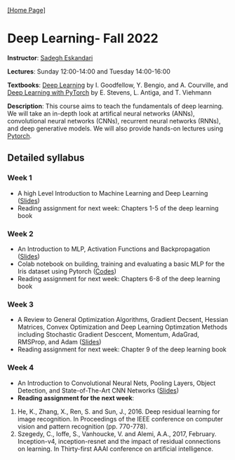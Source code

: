 [[Home Page]](https://sadegh28.github.io/eskandari)  
# Deep Learning- Fall 2022

**Instructor**: [Sadegh Eskandari](https://sadegh28.github.io/eskandari) 

**Lectures**: Sunday 12:00-14:00 and Tuesday 14:00-16:00

**Textbooks**: [Deep Learning](https://www.deeplearningbook.org/) by I. Goodfellow, Y. Bengio, and A. Courville, and [Deep Learning with PyTorch](https://www.manning.com/books/deep-learning-with-pytorch) by E. Stevens, L. Antiga, and T. Viehmann

**Description**: This course aims to teach the fundamentals of deep learning. We will take an in-depth look at artifical neural networks (ANNs), convolutional neural networks (CNNs), recurrent neural networks (RNNs), and deep generative models. We will also provide hands-on lectures using [Pytorch](https://pytorch.org/). 

## Detailed syllabus
### Week 1
* A high Level Introduction to Machine Learning and Deep Learning  ([Slides](Materials/Lecture1(Intro).pdf))
* Reading assignment for next week: Chapters 1-5 of the deep learning book

### Week 2
* An Introduction to MLP, Activation Functions and Backpropagation ([Slides](Materials/Lecture2(MLP).pdf))
* Colab notebook on building, training and evaluating a basic MLP for the Iris dataset using Pytorch ([Codes](Materials/MLP%20for%20Iris(Pytorch).ipynb))
* Reading assignment for next week: Chapters 6-8 of the deep learning book

### Week 3
* A Review to General Optimization Algorithms, Gradient Decsent, Hessian Matrices, Convex Optimization and Deep Learning Optimzation Methods including Stochastic Gradient Desccent, Momentum, AdaGrad, RMSProp, and Adam  ([Slides](Materials/Lecture3%20(Optimization).pdf))
* Reading assignment for next week: Chapter 9 of the deep learning book


### Week 4
* An Introduction to Convolutional Neural Nets, Pooling Layers, Object Detection, and State-of-The-Art CNN Networks  ([Slides](Materials/Lecture4(CNN).pdf))
* **Reading assignment for the next week**: 
1. He, K., Zhang, X., Ren, S. and Sun, J., 2016. Deep residual learning for image recognition. In Proceedings of the IEEE conference on computer vision and pattern recognition (pp. 770-778).
2. Szegedy, C., Ioffe, S., Vanhoucke, V. and Alemi, A.A., 2017, February. Inception-v4, inception-resnet and the impact of residual connections on learning. In Thirty-first AAAI conference on artificial intelligence.




